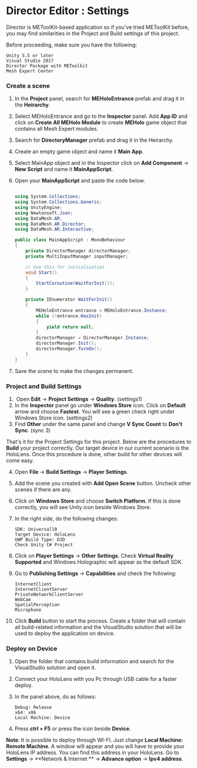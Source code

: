 









# Director Editor : Settings 

Director is METoolKit-based application so if you've tried METoolKit before, you may find similarities in the Project and Build settings of this project. 

Before proceeding, make sure you have the following: 

```
Unity 5.5 or later
Visual Studio 2017
Director Package with METoolkit
Mesh Expert Center
```

### Create a scene

1. In the **Project** panel, search for **MEHoloEntrance** prefab and drag it in the **Heirarchy**. 

2. Select MEHoloEntrance and go to the **Inspector** panel.  Add **App ID** and click on **Create All MEHolo Module** to create **MEHolo** game object that contains all Mesh Expert modules. 

3. Search for **DirectoryManager** prefab and drag it in the Heirarchy. 

4. Create an empty game object and name it **Main App**. 

5. Select MainApp object and in the Inspector click on **Add Component** -> **New Script** and name it **MainAppScript**.

6. Open your **MainAppScript** and paste the code below.

   ```c#

   using System.Collections;
   using System.Collections.Generic;
   using UnityEngine;
   using Newtonsoft.Json;
   using DataMesh.AR;
   using DataMesh.AR.Director;
   using DataMesh.AR.Interactive;

   public class MainAppScript : MonoBehaviour
   {
       private DirectorManager directorManager;
       private MultiInputManager inputManager;

       // Use this for initialization
       void Start()
       {
           StartCoroutine(WaitForInit());
       }

       private IEnumerator WaitForInit()
       {
           MEHoloEntrance entrance = MEHoloEntrance.Instance;
           while (!entrance.HasInit)
           {
               yield return null;
           }
           directorManager = DirectorManager.Instance;
           directorManager.Init();
           directorManager.TurnOn();
       }
   }
   ```

7. Save the scene to make the changes permanent. 

### Project and Build Settings

1. ​ Open **Edit** -> **Project Settings** -> **Quality**.
   (settings1)
2. In the **Inspector** panel go under **Windows Store** icon. Click on **Default** arrow and choose **Fastest**. You will see a green check right under Windows Store icon. 
   (settings2)
3. Find **Other** under the same panel and change **V Sync Count** to **Don't Sync**. 
   (sync 3)

That's it for the Project Settings for this project. Below are the procedures to **Build** your project correctly. Our target device in our current scenario is the HoloLens. Once this procedure is done, other build for other devices will come easy. 

4. Open **File** -> **Build Settings** -> **Player Settings**.

5. Add the scene you created with **Add Open Scene** button. Uncheck other scenes if there are any. 

6. Click on **Windows Store** and choose **Switch Platform**. If this is done correctly, you will see Unity icon beside Windows Store. 

7. In the right side, do the following changes: 

   ```
   SDK: Universal10
   Target Device: HoloLens
   UWP Build Type: D3D
   Check Unity C# Project
   ```

8. Click on **Player Settings** -> **Other Settings**. Check **Virtual Reality Supported** and Windows Holographic will appear as the default SDK. 

9. Go to **Publishing Settings** -> **Capabilities** and check the following:

   ```
   InternetClient
   InternetClientServer
   PrivateNetworkClientServer
   WebCam
   SpatialPerception
   Microphone
   ```

10. Click **Build** button to start the process. Create a folder that will contain all build-related information and the VisualStudio solution that will be used to deploy the application on device. 

### Deploy on Device

1. Open the folder that contains build information and search for the VisualStudio solution and open it. 

2. Connect your HoloLens with you Pc through USB cable for a faster deploy. 

3. In the panel above, do as follows: 

   ```
   Debug: Release
   x64: x86
   Local Machine: Device
   ```

4. Press **ctrl + F5** or press the icon beside **Device**.

**Note**: It is possible to deploy through WI-FI. Just change **Local Machine: Remote Machine**. A window will appear and you will have to provide your HoloLens IP address. You can find this address in your HoloLens. Go to **Settings** -> **Network & Internet ** -> **Advance option** -> **Ipv4 address**.